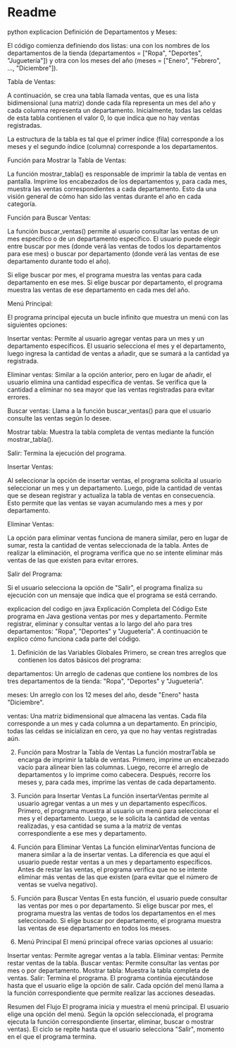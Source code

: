 # Readme
python explicacion 
Definición de Departamentos y Meses:

El código comienza definiendo dos listas: una con los nombres de los departamentos de la tienda (departamentos = ["Ropa", "Deportes", "Juguetería"]) y otra con los meses del año (meses = ["Enero", "Febrero", ..., "Diciembre"]).

Tabla de Ventas:

A continuación, se crea una tabla llamada ventas, que es una lista bidimensional (una matriz) donde cada fila representa un mes del año y cada columna representa un departamento. Inicialmente, todas las celdas de esta tabla contienen el valor 0, lo que indica que no hay ventas registradas.

La estructura de la tabla es tal que el primer índice (fila) corresponde a los meses y el segundo índice (columna) corresponde a los departamentos.

Función para Mostrar la Tabla de Ventas:

La función mostrar_tabla() es responsable de imprimir la tabla de ventas en pantalla. Imprime los encabezados de los departamentos y, para cada mes, muestra las ventas correspondientes a cada departamento. Esto da una visión general de cómo han sido las ventas durante el año en cada categoría.

Función para Buscar Ventas:

La función buscar_ventas() permite al usuario consultar las ventas de un mes específico o de un departamento específico. El usuario puede elegir entre buscar por mes (donde verá las ventas de todos los departamentos para ese mes) o buscar por departamento (donde verá las ventas de ese departamento durante todo el año).

Si elige buscar por mes, el programa muestra las ventas para cada departamento en ese mes. Si elige buscar por departamento, el programa muestra las ventas de ese departamento en cada mes del año.

Menú Principal:

El programa principal ejecuta un bucle infinito que muestra un menú con las siguientes opciones:

Insertar ventas: Permite al usuario agregar ventas para un mes y un departamento específicos. El usuario selecciona el mes y el departamento, luego ingresa la cantidad de ventas a añadir, que se sumará a la cantidad ya registrada.

Eliminar ventas: Similar a la opción anterior, pero en lugar de añadir, el usuario elimina una cantidad específica de ventas. Se verifica que la cantidad a eliminar no sea mayor que las ventas registradas para evitar errores.

Buscar ventas: Llama a la función buscar_ventas() para que el usuario consulte las ventas según lo desee.

Mostrar tabla: Muestra la tabla completa de ventas mediante la función mostrar_tabla().

Salir: Termina la ejecución del programa.

Insertar Ventas:

Al seleccionar la opción de insertar ventas, el programa solicita al usuario seleccionar un mes y un departamento. Luego, pide la cantidad de ventas que se desean registrar y actualiza la tabla de ventas en consecuencia. Esto permite que las ventas se vayan acumulando mes a mes y por departamento.

Eliminar Ventas:

La opción para eliminar ventas funciona de manera similar, pero en lugar de sumar, resta la cantidad de ventas seleccionada de la tabla. Antes de realizar la eliminación, el programa verifica que no se intente eliminar más ventas de las que existen para evitar errores.

Salir del Programa:

Si el usuario selecciona la opción de "Salir", el programa finaliza su ejecución con un mensaje que indica que el programa se está cerrando.





explicacion del codigo en java
Explicación Completa del Código
Este programa en Java gestiona ventas por mes y departamento. Permite registrar, eliminar y consultar ventas a lo largo del año para tres departamentos: "Ropa", "Deportes" y "Juguetería". A continuación te explico cómo funciona cada parte del código.

1. Definición de las Variables Globales
Primero, se crean tres arreglos que contienen los datos básicos del programa:

departamentos: Un arreglo de cadenas que contiene los nombres de los tres departamentos de la tienda: "Ropa", "Deportes" y "Juguetería".

meses: Un arreglo con los 12 meses del año, desde "Enero" hasta "Diciembre".

ventas: Una matriz bidimensional que almacena las ventas. Cada fila corresponde a un mes y cada columna a un departamento. En principio, todas las celdas se inicializan en cero, ya que no hay ventas registradas aún.

2. Función para Mostrar la Tabla de Ventas
La función mostrarTabla se encarga de imprimir la tabla de ventas. Primero, imprime un encabezado vacío para alinear bien las columnas. Luego, recorre el arreglo de departamentos y lo imprime como cabecera. Después, recorre los meses y, para cada mes, imprime las ventas de cada departamento.

3. Función para Insertar Ventas
La función insertarVentas permite al usuario agregar ventas a un mes y un departamento específicos. Primero, el programa muestra al usuario un menú para seleccionar el mes y el departamento. Luego, se le solicita la cantidad de ventas realizadas, y esa cantidad se suma a la matriz de ventas correspondiente a ese mes y departamento.

4. Función para Eliminar Ventas
La función eliminarVentas funciona de manera similar a la de insertar ventas. La diferencia es que aquí el usuario puede restar ventas a un mes y departamento específicos. Antes de restar las ventas, el programa verifica que no se intente eliminar más ventas de las que existen (para evitar que el número de ventas se vuelva negativo).

5. Función para Buscar Ventas
En esta función, el usuario puede consultar las ventas por mes o por departamento. Si elige buscar por mes, el programa muestra las ventas de todos los departamentos en el mes seleccionado. Si elige buscar por departamento, el programa muestra las ventas de ese departamento en todos los meses.

6. Menú Principal
El menú principal ofrece varias opciones al usuario:

Insertar ventas: Permite agregar ventas a la tabla.
Eliminar ventas: Permite restar ventas de la tabla.
Buscar ventas: Permite consultar las ventas por mes o por departamento.
Mostrar tabla: Muestra la tabla completa de ventas.
Salir: Termina el programa.
El programa continúa ejecutándose hasta que el usuario elige la opción de salir. Cada opción del menú llama a la función correspondiente que permite realizar las acciones deseadas.

Resumen del Flujo
El programa inicia y muestra el menú principal.
El usuario elige una opción del menú.
Según la opción seleccionada, el programa ejecuta la función correspondiente (insertar, eliminar, buscar o mostrar ventas).
El ciclo se repite hasta que el usuario selecciona "Salir", momento en el que el programa termina.
